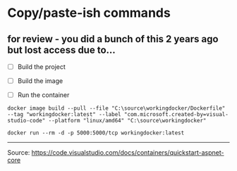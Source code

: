 # Copy/paste-ish commands
## for review - you did a bunch of this 2 years ago but lost access due to...

- [ ] Build the project
- [ ] Build the image
- [ ] Run the container
      

`docker image build --pull --file "C:\source\workingdocker/Dockerfile" --tag "workingdocker:latest" --label "com.microsoft.created-by=visual-studio-code" --platform "linux/amd64" "C:\source\workingdocker"`

`docker run --rm -d -p 5000:5000/tcp workingdocker:latest `

---
Source:
https://code.visualstudio.com/docs/containers/quickstart-aspnet-core
